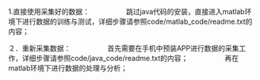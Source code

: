 1.直接使用采集好的数据：
　　　　　跳过java代码的安装，直接进入matlab环境下进行数据的训练与测试，详细步骤请参照code/matlab_code/readme.txt的内容；

２．重新采集数据：
　　　　　首先需要在手机中预装APP进行数据的采集工作，详细步骤请参照code/java_code/readme.txt的内容；
　　　　　再在matlab环境下进行数据的处理与分析；
　

